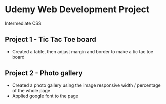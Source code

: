 # Udemy Web Development Project
Intermediate CSS

## Project 1 - Tic Tac Toe board
 - Created a table, then adjust margin and border to make a tic tac toe board

## Project 2 - Photo gallery
 - Created a photo gallery using the image responsive width / percentage of the whole page
 - Applied google font to the page
